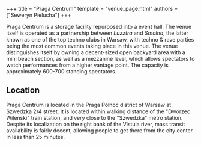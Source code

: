 +++
title = "Praga Centrum"
template = "venue_page.html"
authors = ["Seweryn Pielucha"]
+++

Praga Centrum is a storage facility repurposed into a event hall.
The venue itself is operated as a partnership between _Luzztra_ and _Smolna_, the latter known as one of the top techno clubs in Warsaw, with techno & rave parties being the most common events taking place in this venue.
The venue distinguishes itself by owning a decent-sized open backyard area with a mini beach section, as well as a mezzanine level, which allows spectators to watch performances from a higher vantage point.
The capacity is approximately 600-700 standing spectators.

## Location

Praga Centrum is located in the Praga Północ district of Warsaw at Szwedzka 2/4 street.
It is located within walking distance of the "Dworzec Wileński" train station, and very close to the "Szwedzka" metro station.
Despite its localization on the right bank of the Vistula river, mass transit availability is fairly decent, allowing people to get there from the city center in less than 25 minutes.
